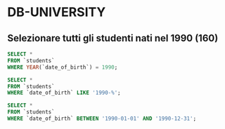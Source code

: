 # DB-UNIVERSITY

## Selezionare tutti gli studenti nati nel 1990 (160)

```SQL
SELECT *
FROM `students`
WHERE YEAR(`date_of_birth`) = 1990;

SELECT *
FROM `students`
WHERE `date_of_birth` LIKE '1990-%';

SELECT *
FROM `students`
WHERE `date_of_birth` BETWEEN '1990-01-01' AND '1990-12-31';
```
